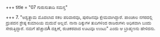 +++
title = "07 ಗುರುಸುತಾದಿ ಸಮಸ್ತ"

+++
7. "ಅಶ್ವತ್ಥಾಮ ಮೊದಲಾದ ಸಕಲ ಪರಿವಾರವೂ, ಪುರಜನವೂ ಕ್ಷೇಮವಾಗಿದ್ದಾರೆ. ಪಾಂಚಾಲ ನಗರದಲ್ಲಿ ದ್ರುಪದನ ಶ್ರೇಷ್ಠ ಕುಮಾರಿಯ ಮದುವೆ ಅಲ್ಲವೆ. ನಾನಾ ದಿಕ್ಕುಗಳ ತುದಿಗಳಿಂದ ರಾಜರುಗಳು ಅಧಿಕವಾಗಿ ಬಂದು ಸೇರುತ್ತಿದ್ದಾರೆ. ನಮಗೆ ಹೆಚ್ಚಾದÀ ದಕ್ಷಿಣೆ, ರುಚಿಕರವಾದ ಊಟವೂ ಉಂಟು" ಎಂದು ಆ ಬ್ರಾಹ್ಮಣನು ಹೇಳಿದನು.